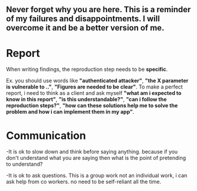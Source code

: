 <h2>Never forget why you are here. This is a reminder of my failures and disappointments. I will overcome it and be a better version of me.</h2>

<h1>Report</h1>

When writing findings, the reproduction step needs to be **specific**.

Ex. you should use words like **"authenticated attacker"**, **"the X parameter is vulnerable to .."**, **"Figures are needed to be clear"**. 
To make a perfect report, i need to think as a client and ask myself **"what am i expected to know in this report"**, **"is this understandable?"**, **"can i follow the reproduction steps?"**, **"how can these solutions help me to solve the problem and how i can implement them in my app"**.

<h1>Communication</h1>

-It is ok to slow down and think before saying anything. because if you don't understand what you are saying then what is the point of pretending to understand? 

-It is ok to ask questions. This is a group work not an individual work, i can ask help from co workers. no need to be self-reliant all the time. 


